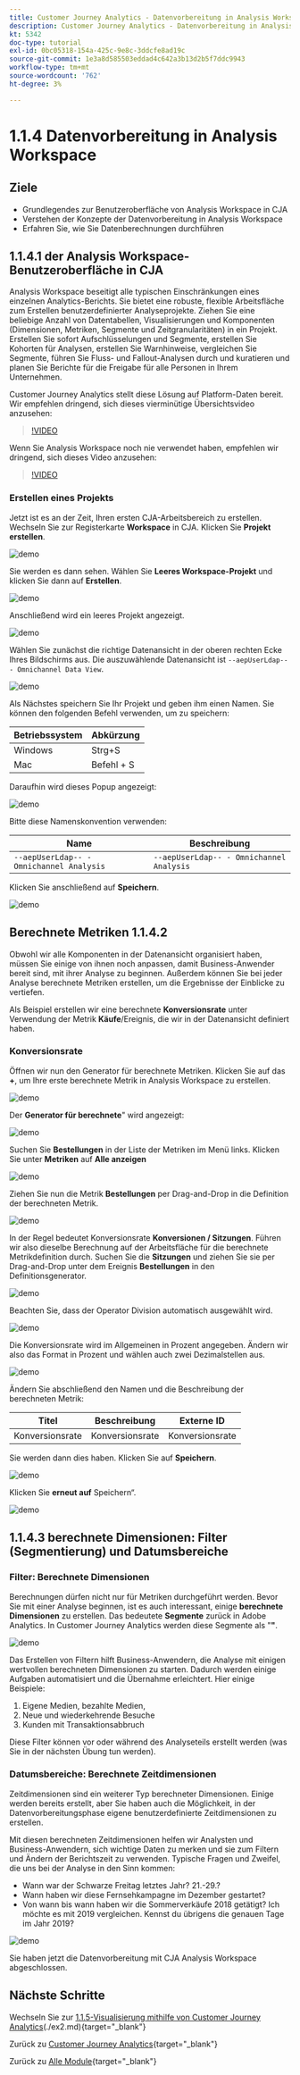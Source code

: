 ```yaml
---
title: Customer Journey Analytics - Datenvorbereitung in Analysis Workspace
description: Customer Journey Analytics - Datenvorbereitung in Analysis Workspace
kt: 5342
doc-type: tutorial
exl-id: 0bc05318-154a-425c-9e8c-3ddcfe8ad19c
source-git-commit: 1e3a8d585503eddad4c642a3b13d2b5f7ddc9943
workflow-type: tm+mt
source-wordcount: '762'
ht-degree: 3%

---
```


# 1.1.4 Datenvorbereitung in Analysis Workspace

## Ziele

- Grundlegendes zur Benutzeroberfläche von Analysis Workspace in CJA
- Verstehen der Konzepte der Datenvorbereitung in Analysis Workspace
- Erfahren Sie, wie Sie Datenberechnungen durchführen

## 1.1.4.1 der Analysis Workspace-Benutzeroberfläche in CJA

Analysis Workspace beseitigt alle typischen Einschränkungen eines einzelnen Analytics-Berichts. Sie bietet eine robuste, flexible Arbeitsfläche zum Erstellen benutzerdefinierter Analyseprojekte. Ziehen Sie eine beliebige Anzahl von Datentabellen, Visualisierungen und Komponenten (Dimensionen, Metriken, Segmente und Zeitgranularitäten) in ein Projekt. Erstellen Sie sofort Aufschlüsselungen und Segmente, erstellen Sie Kohorten für Analysen, erstellen Sie Warnhinweise, vergleichen Sie Segmente, führen Sie Fluss- und Fallout-Analysen durch und kuratieren und planen Sie Berichte für die Freigabe für alle Personen in Ihrem Unternehmen.

Customer Journey Analytics stellt diese Lösung auf Platform-Daten bereit. Wir empfehlen dringend, sich dieses vierminütige Übersichtsvideo anzusehen:

>[!VIDEO](https://video.tv.adobe.com/v/35109?quality=12&learn=on)

Wenn Sie Analysis Workspace noch nie verwendet haben, empfehlen wir dringend, sich dieses Video anzusehen:

>[!VIDEO](https://video.tv.adobe.com/v/35525?quality=12&learn=on&captions=ger)

### Erstellen eines Projekts

Jetzt ist es an der Zeit, Ihren ersten CJA-Arbeitsbereich zu erstellen. Wechseln Sie zur Registerkarte **Workspace** in CJA.
Klicken Sie **Projekt erstellen**.

![demo](./images/prmenu.png)

Sie werden es dann sehen. Wählen Sie **Leeres Workspace-Projekt** und klicken Sie dann auf **Erstellen**.

![demo](./images/prmenu1.png)

Anschließend wird ein leeres Projekt angezeigt.

![demo](./images/premptyprojects.png)

Wählen Sie zunächst die richtige Datenansicht in der oberen rechten Ecke Ihres Bildschirms aus. Die auszuwählende Datenansicht ist `--aepUserLdap-- - Omnichannel Data View`.

![demo](./images/prdv.png)

Als Nächstes speichern Sie Ihr Projekt und geben ihm einen Namen. Sie können den folgenden Befehl verwenden, um zu speichern:

| Betriebssystem | Abkürzung |
| ----------------- |-------------| 
| Windows | Strg+S |
| Mac | Befehl + S |

Daraufhin wird dieses Popup angezeigt:

![demo](./images/prsave.png)

Bitte diese Namenskonvention verwenden:

| Name | Beschreibung |
| ----------------- |-------------| 
| `--aepUserLdap-- - Omnichannel Analysis` | `--aepUserLdap-- - Omnichannel Analysis` |

Klicken Sie anschließend auf **Speichern**.

![demo](./images/prsave2.png)

## Berechnete Metriken 1.1.4.2

Obwohl wir alle Komponenten in der Datenansicht organisiert haben, müssen Sie einige von ihnen noch anpassen, damit Business-Anwender bereit sind, mit ihrer Analyse zu beginnen. Außerdem können Sie bei jeder Analyse berechnete Metriken erstellen, um die Ergebnisse der Einblicke zu vertiefen.

Als Beispiel erstellen wir eine berechnete **Konversionsrate** unter Verwendung der Metrik **Käufe**/Ereignis, die wir in der Datenansicht definiert haben.

### Konversionsrate

Öffnen wir nun den Generator für berechnete Metriken. Klicken Sie auf das **+**, um Ihre erste berechnete Metrik in Analysis Workspace zu erstellen.

![demo](./images/pradd.png)

Der **Generator für berechnete**&quot; wird angezeigt:

![demo](./images/prbuilder.png)

Suchen Sie **Bestellungen** in der Liste der Metriken im Menü links. Klicken Sie unter **Metriken** auf **Alle anzeigen**

![demo](./images/calcbuildercr1.png)

Ziehen Sie nun die Metrik **Bestellungen** per Drag-and-Drop in die Definition der berechneten Metrik.

![demo](./images/calcbuildercr2.png)

In der Regel bedeutet Konversionsrate **Konversionen / Sitzungen**. Führen wir also dieselbe Berechnung auf der Arbeitsfläche für die berechnete Metrikdefinition durch. Suchen Sie die **Sitzungen** und ziehen Sie sie per Drag-and-Drop unter dem Ereignis **Bestellungen** in den Definitionsgenerator.

![demo](./images/calcbuildercr3.png)

Beachten Sie, dass der Operator Division automatisch ausgewählt wird.

![demo](./images/calcbuildercr4.png)

Die Konversionsrate wird im Allgemeinen in Prozent angegeben. Ändern wir also das Format in Prozent und wählen auch zwei Dezimalstellen aus.

![demo](./images/calcbuildercr5.png)

Ändern Sie abschließend den Namen und die Beschreibung der berechneten Metrik:

| Titel | Beschreibung | Externe ID |
| ----------------- |-------------| -------------| 
| Konversionsrate | Konversionsrate | Konversionsrate |

Sie werden dann dies haben. Klicken Sie auf **Speichern**.

![demo](./images/calcbuildercr6.png)

Klicken Sie **erneut auf** Speichern“.

![demo](./images/calcbuildercr6a.png)

## 1.1.4.3 berechnete Dimensionen: Filter (Segmentierung) und Datumsbereiche

### Filter: Berechnete Dimensionen

Berechnungen dürfen nicht nur für Metriken durchgeführt werden. Bevor Sie mit einer Analyse beginnen, ist es auch interessant, einige **berechnete Dimensionen** zu erstellen. Das bedeutete **Segmente** zurück in Adobe Analytics. In Customer Journey Analytics werden diese Segmente als &quot;**&quot;**.

![demo](./images/prfilters.png)

Das Erstellen von Filtern hilft Business-Anwendern, die Analyse mit einigen wertvollen berechneten Dimensionen zu starten. Dadurch werden einige Aufgaben automatisiert und die Übernahme erleichtert. Hier einige Beispiele:

1. Eigene Medien, bezahlte Medien,
2. Neue und wiederkehrende Besuche
3. Kunden mit Transaktionsabbruch

Diese Filter können vor oder während des Analyseteils erstellt werden (was Sie in der nächsten Übung tun werden).

### Datumsbereiche: Berechnete Zeitdimensionen

Zeitdimensionen sind ein weiterer Typ berechneter Dimensionen. Einige werden bereits erstellt, aber Sie haben auch die Möglichkeit, in der Datenvorbereitungsphase eigene benutzerdefinierte Zeitdimensionen zu erstellen.

Mit diesen berechneten Zeitdimensionen helfen wir Analysten und Business-Anwendern, sich wichtige Daten zu merken und sie zum Filtern und Ändern der Berichtszeit zu verwenden. Typische Fragen und Zweifel, die uns bei der Analyse in den Sinn kommen:

- Wann war der Schwarze Freitag letztes Jahr? 21.-29.?
- Wann haben wir diese Fernsehkampagne im Dezember gestartet?
- Von wann bis wann haben wir die Sommerverkäufe 2018 getätigt? Ich möchte es mit 2019 vergleichen. Kennst du übrigens die genauen Tage im Jahr 2019?

![demo](./images/timedimensions.png)

Sie haben jetzt die Datenvorbereitung mit CJA Analysis Workspace abgeschlossen.

## Nächste Schritte

Wechseln Sie zur [1.1.5-Visualisierung mithilfe von Customer Journey Analytics](./ex5.md)(./ex2.md){target="_blank"}

Zurück zu [Customer Journey Analytics](./customer-journey-analytics-build-a-dashboard.md){target="_blank"}

Zurück zu [Alle Module](./../../../../overview.md){target="_blank"}
